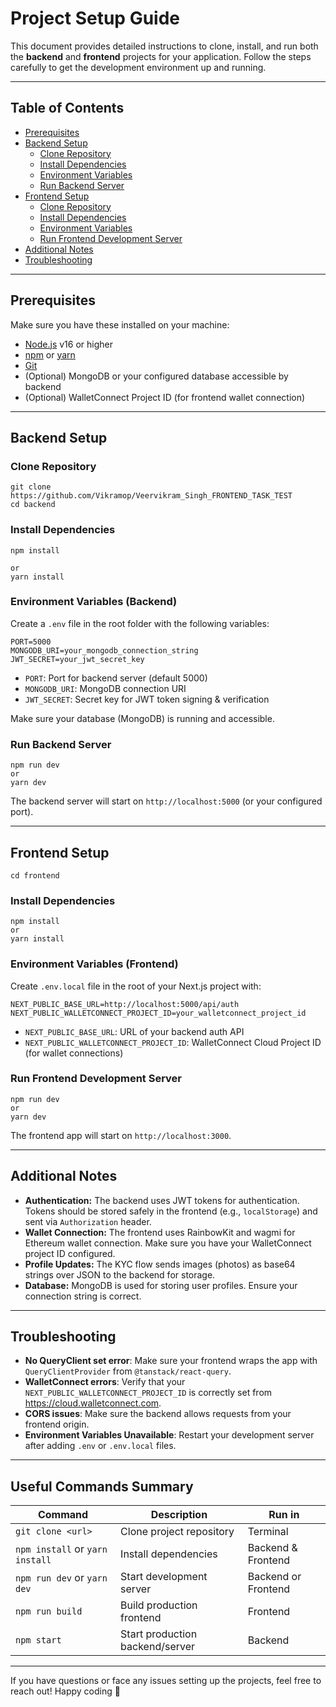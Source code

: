 # Project Setup Guide

This document provides detailed instructions to clone, install, and run both the **backend** and **frontend** projects for your application. Follow the steps carefully to get the development environment up and running.

---

## Table of Contents

- [Prerequisites](#prerequisites)
- [Backend Setup](#backend-setup)
  - [Clone Repository](#clone-repository)
  - [Install Dependencies](#install-dependencies)
  - [Environment Variables](#environment-variables-backend)
  - [Run Backend Server](#run-backend-server)
- [Frontend Setup](#frontend-setup)
  - [Clone Repository](#clone-repository-1)
  - [Install Dependencies](#install-dependencies-1)
  - [Environment Variables](#environment-variables-frontend)
  - [Run Frontend Development Server](#run-frontend-development-server)
- [Additional Notes](#additional-notes)
- [Troubleshooting](#troubleshooting)

---

## Prerequisites

Make sure you have these installed on your machine:

- [Node.js](https://nodejs.org/) v16 or higher
- [npm](https://www.npmjs.com/get-npm) or [yarn](https://yarnpkg.com/)
- [Git](https://git-scm.com/)
- (Optional) MongoDB or your configured database accessible by backend
- (Optional) WalletConnect Project ID (for frontend wallet connection)

---

## Backend Setup

### Clone Repository

```
git clone https://github.com/Vikramop/Veervikram_Singh_FRONTEND_TASK_TEST
cd backend
```

### Install Dependencies

```
npm install

or
yarn install
```

### Environment Variables (Backend)

Create a `.env` file in the root folder with the following variables:

```
PORT=5000
MONGODB_URI=your_mongodb_connection_string
JWT_SECRET=your_jwt_secret_key
```

- `PORT`: Port for backend server (default 5000)
- `MONGODB_URI`: MongoDB connection URI
- `JWT_SECRET`: Secret key for JWT token signing & verification

Make sure your database (MongoDB) is running and accessible.

### Run Backend Server

```
npm run dev
or
yarn dev
```

The backend server will start on `http://localhost:5000` (or your configured port).

---

## Frontend Setup

```
cd frontend
```

### Install Dependencies

```
npm install
or
yarn install
```

### Environment Variables (Frontend)

Create `.env.local` file in the root of your Next.js project with:

```
NEXT_PUBLIC_BASE_URL=http://localhost:5000/api/auth
NEXT_PUBLIC_WALLETCONNECT_PROJECT_ID=your_walletconnect_project_id
```

- `NEXT_PUBLIC_BASE_URL`: URL of your backend auth API
- `NEXT_PUBLIC_WALLETCONNECT_PROJECT_ID`: WalletConnect Cloud Project ID (for wallet connections)

### Run Frontend Development Server

```
npm run dev
or
yarn dev
```

The frontend app will start on `http://localhost:3000`.

---

## Additional Notes

- **Authentication:** The backend uses JWT tokens for authentication. Tokens should be stored safely in the frontend (e.g., `localStorage`) and sent via `Authorization` header.
- **Wallet Connection:** The frontend uses RainbowKit and wagmi for Ethereum wallet connection. Make sure you have your WalletConnect project ID configured.
- **Profile Updates:** The KYC flow sends images (photos) as base64 strings over JSON to the backend for storage.
- **Database:** MongoDB is used for storing user profiles. Ensure your connection string is correct.

---

## Troubleshooting

- **No QueryClient set error**: Make sure your frontend wraps the app with `QueryClientProvider` from `@tanstack/react-query`.
- **WalletConnect errors**: Verify that your `NEXT_PUBLIC_WALLETCONNECT_PROJECT_ID` is correctly set from https://cloud.walletconnect.com.
- **CORS issues**: Make sure the backend allows requests from your frontend origin.
- **Environment Variables Unavailable**: Restart your development server after adding `.env` or `.env.local` files.

---

## Useful Commands Summary

| Command                         | Description                     | Run in              |
| ------------------------------- | ------------------------------- | ------------------- |
| `git clone <url>`               | Clone project repository        | Terminal            |
| `npm install` or `yarn install` | Install dependencies            | Backend & Frontend  |
| `npm run dev` or `yarn dev`     | Start development server        | Backend or Frontend |
| `npm run build`                 | Build production frontend       | Frontend            |
| `npm start`                     | Start production backend/server | Backend             |

---

If you have questions or face any issues setting up the projects, feel free to reach out! Happy coding 🚀
